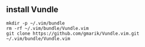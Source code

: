 install Vundle
--------------

    mkdir -p ~/.vim/bundle
    rm -rf ~/.vim/bundle/Vundle.vim
    git clone https://github.com/gmarik/Vundle.vim.git ~/.vim/bundle/Vundle.vim
